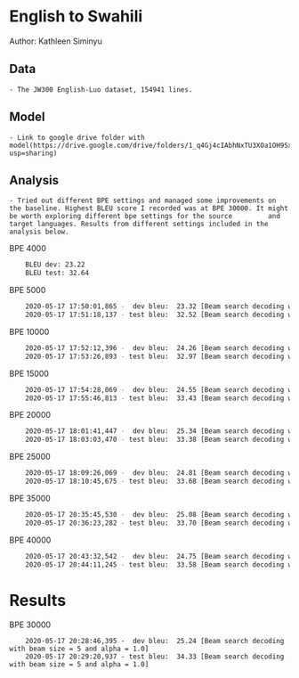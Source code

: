 # English to Swahili

Author: Kathleen Siminyu

## Data

	- The JW300 English-Luo dataset, 154941 lines.

## Model
  
	- Link to google drive folder with model(https://drive.google.com/drive/folders/1_q4Gj4cIAbhNxTU3XOa1OH9Sxtg2cvEM?usp=sharing)

## Analysis
	- Tried out different BPE settings and managed some improvements on the baseline. Highest BLEU score I recorded was at BPE 30000. It might be worth exploring different bpe settings for the source 		and target languages. Results from different settings included in the analysis below.

BPE 4000
```sh
	BLEU dev: 23.22
	BLEU test: 32.64
```

BPE 5000
```sh
	2020-05-17 17:50:01,865 -  dev bleu:  23.32 [Beam search decoding with beam size = 5 and alpha = 1.0]
	2020-05-17 17:51:18,137 - test bleu:  32.52 [Beam search decoding with beam size = 5 and alpha = 1.0]
```

BPE 10000
```sh
	2020-05-17 17:52:12,396 -  dev bleu:  24.26 [Beam search decoding with beam size = 5 and alpha = 1.0]
	2020-05-17 17:53:26,893 - test bleu:  32.97 [Beam search decoding with beam size = 5 and alpha = 1.0]
```

BPE 15000
```sh
	2020-05-17 17:54:28,069 -  dev bleu:  24.55 [Beam search decoding with beam size = 5 and alpha = 1.0]
	2020-05-17 17:55:46,813 - test bleu:  33.43 [Beam search decoding with beam size = 5 and alpha = 1.0]
```
BPE 20000
```sh
	2020-05-17 18:01:41,447 -  dev bleu:  25.34 [Beam search decoding with beam size = 5 and alpha = 1.0]
	2020-05-17 18:03:03,470 - test bleu:  33.38 [Beam search decoding with beam size = 5 and alpha = 1.0]
```
BPE 25000
```sh
	2020-05-17 18:09:26,069 -  dev bleu:  24.81 [Beam search decoding with beam size = 5 and alpha = 1.0]
	2020-05-17 18:10:45,675 - test bleu:  33.68 [Beam search decoding with beam size = 5 and alpha = 1.0]
```
BPE 35000
```sh
	2020-05-17 20:35:45,530 -  dev bleu:  25.08 [Beam search decoding with beam size = 5 and alpha = 1.0]
	2020-05-17 20:36:23,282 - test bleu:  33.70 [Beam search decoding with beam size = 5 and alpha = 1.0]
```
BPE 40000
```sh
	2020-05-17 20:43:32,542 -  dev bleu:  24.75 [Beam search decoding with beam size = 5 and alpha = 1.0]
	2020-05-17 20:44:11,245 - test bleu:  33.58 [Beam search decoding with beam size = 5 and alpha = 1.0]
```

# Results
BPE 30000
```
	2020-05-17 20:28:46,395 -  dev bleu:  25.24 [Beam search decoding with beam size = 5 and alpha = 1.0]
	2020-05-17 20:29:20,937 - test bleu:  34.33 [Beam search decoding with beam size = 5 and alpha = 1.0]
```

